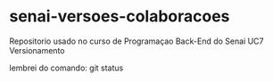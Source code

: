 # senai-versoes-colaboracoes
Repositorio usado no curso de Programaçao Back-End do Senai UC7 Versionamento

lembrei do comando: git status
